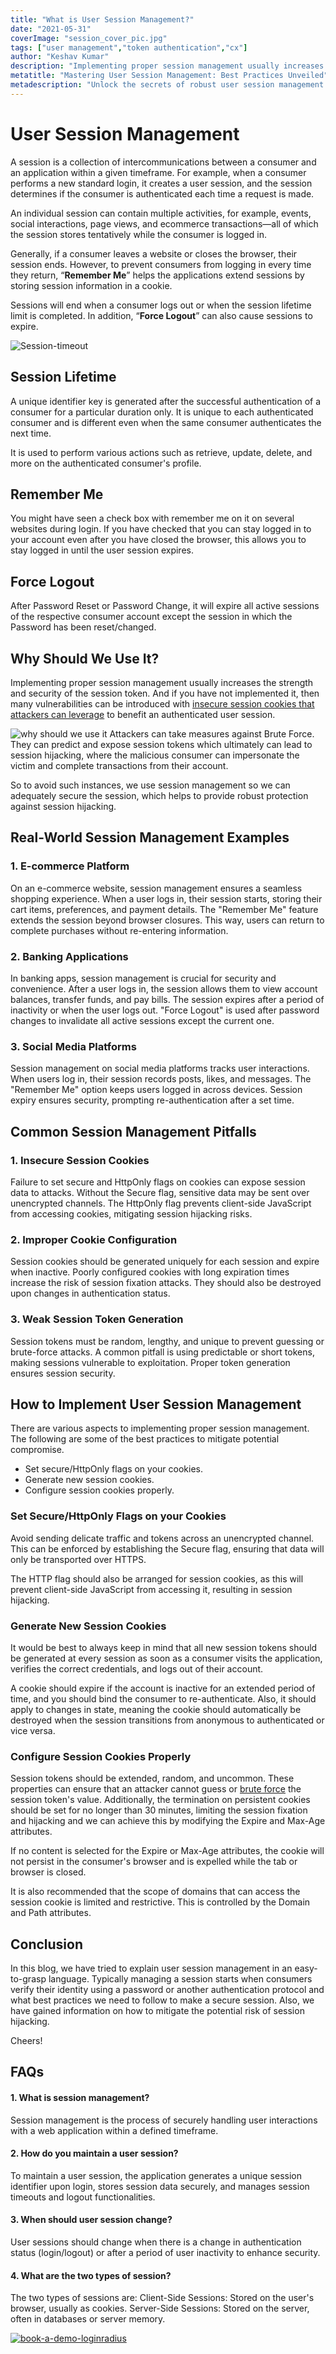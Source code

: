 ```yaml
---
title: "What is User Session Management?"
date: "2021-05-31"
coverImage: "session_cover_pic.jpg"
tags: ["user management","token authentication","cx"]
author: "Keshav Kumar"
description: "Implementing proper session management usually increases the strength and security of the session token.  And if you have not implemented it, then many vulnerabilities can be introduced with insecure session cookies that attackers can leverage to benefit an authenticated user session."
metatitle: "Mastering User Session Management: Best Practices Unveiled"
metadescription: "Unlock the secrets of robust user session management. Explore session lifetime, 'Remember Me,' force logout, and implementation tips. Safeguard your users now!"
---
```


# User Session Management 

A session is a collection of intercommunications between a consumer and an application within a given timeframe. For example, when a consumer performs a new standard login, it creates a user session, and the session determines if the consumer is authenticated each time a request is made.  

An individual session can contain multiple activities, for example, events, social interactions, page views, and ecommerce transactions—all of which the session stores tentatively while the consumer is logged in.

Generally, if a consumer leaves a website or closes the browser, their session ends. However, to prevent consumers from logging in every time they return, “**Remember Me**” helps the applications extend sessions by storing session information in a cookie. 

Sessions  will end when a consumer logs out or when the session lifetime limit is completed. In addition, “**Force Logout**” can also cause sessions to expire.

![Session-timeout](https://apidocs.lrcontent.com/images/session_cover_pic_83860b6666e6d2da1.12947413.jpg "user-session-timeout")

## Session Lifetime

A unique identifier key is generated after the successful authentication of a consumer for a particular duration only. It is unique to each authenticated consumer and is different even when the same consumer authenticates the next time. 

It is used to perform various actions such as retrieve, update, delete, and more on the authenticated consumer's profile.

## Remember Me

You might have seen a check box with remember me on it on several websites during login. If you have checked that you can stay logged in to your account even after you have closed the browser, this allows you to stay logged in until the user session expires.

## Force Logout

After Password Reset or Password Change, it will expire all active sessions of the respective consumer account except the session in which the Password has been reset/changed.

## Why Should We Use It?

Implementing proper session management usually increases the strength and security of the session token.  And if you have not implemented it, then many vulnerabilities can be introduced with [insecure session cookies that attackers can leverage](https://www.loginradius.com/blog/identity/2021/01/7-web-app-sec-threats/) to benefit an authenticated user session.  

![why should we use it](https://apidocs.lrcontent.com/images/coding_user_session_1203460b665f4b0b5a0.73078317.jpg "user-session-management")
Attackers can take measures against Brute Force. They can predict and expose session tokens which ultimately can lead to session hijacking, where the malicious consumer can impersonate the victim and complete transactions from their account. 

So to avoid such instances, we use session management so we can adequately secure the session, which helps to provide robust protection against session hijacking. 

## Real-World Session Management Examples

### 1. E-commerce Platform

On an e-commerce website, session management ensures a seamless shopping experience. When a user logs in, their session starts, storing their cart items, preferences, and payment details. The "Remember Me" feature extends the session beyond browser closures. This way, users can return to complete purchases without re-entering information.

### 2. Banking Applications

In banking apps, session management is crucial for security and convenience. After a user logs in, the session allows them to view account balances, transfer funds, and pay bills. The session expires after a period of inactivity or when the user logs out. "Force Logout" is used after password changes to invalidate all active sessions except the current one.

### 3. Social Media Platforms

Session management on social media platforms tracks user interactions. When users log in, their session records posts, likes, and messages. The "Remember Me" option keeps users logged in across devices. Session expiry ensures security, prompting re-authentication after a set time.

## Common Session Management Pitfalls

### 1. Insecure Session Cookies

Failure to set secure and HttpOnly flags on cookies can expose session data to attacks. Without the Secure flag, sensitive data may be sent over unencrypted channels. The HttpOnly flag prevents client-side JavaScript from accessing cookies, mitigating session hijacking risks.

### 2. Improper Cookie Configuration

Session cookies should be generated uniquely for each session and expire when inactive. Poorly configured cookies with long expiration times increase the risk of session fixation attacks. They should also be destroyed upon changes in authentication status.

### 3. Weak Session Token Generation

Session tokens must be random, lengthy, and unique to prevent guessing or brute-force attacks. A common pitfall is using predictable or short tokens, making sessions vulnerable to exploitation. Proper token generation ensures session security.

## How to Implement User Session Management

There are various aspects to implementing proper session management. The following are some of the best practices to mitigate potential compromise. 

- Set secure/HttpOnly flags on your cookies.
- Generate new session cookies.
- Configure session cookies properly.

### **Set Secure/HttpOnly Flags on your Cookies**

Avoid sending delicate traffic and tokens across an unencrypted channel. This can be enforced by establishing the Secure flag, ensuring that data will only be transported over HTTPS. 

The HTTP flag should also be arranged for session cookies, as this will prevent client-side JavaScript from accessing it, resulting in session hijacking.


### **Generate New Session Cookies**

It would be best to always keep in mind that all new session tokens should be generated at every session as soon as a consumer visits the application, verifies the correct credentials, and logs out of their account. 

A cookie should expire if the account is inactive for an extended period of time, and you should bind the consumer to re-authenticate. Also, it should apply to changes in state, meaning the cookie should automatically be destroyed when the session transitions from anonymous to authenticated or vice versa.


### **Configure Session Cookies Properly**

Session tokens should be extended, random, and uncommon. These properties can ensure that an attacker cannot guess or [brute force](https://www.loginradius.com/blog/identity/2021/02/brute-force-lockout/) the session token's value. Additionally, the termination on persistent cookies should be set for no longer than 30 minutes, limiting the session fixation and hijacking and we can achieve this by modifying the Expire and Max-Age attributes. 

If no content is selected for the Expire or Max-Age attributes, the cookie will not persist in the consumer's browser and is expelled while the tab or browser is closed.

It is also recommended that the scope of domains that can access the session cookie is limited and restrictive. This is controlled by the Domain and Path attributes.

## Conclusion 
In this blog, we have tried to explain user session management in an easy-to-grasp language. Typically managing a session starts when consumers verify their identity using a password or another authentication protocol and what best practices we need to follow to make a secure session. Also, we have gained information on how to mitigate the potential risk of session hijacking.

Cheers!

## FAQs


#### **1. What is session management?**

Session management is the process of securely handling user interactions with a web application within a defined timeframe.


#### **2. How do you maintain a user session?**

To maintain a user session, the application generates a unique session identifier upon login, stores session data securely, and manages session timeouts and logout functionalities.


#### **3. When should user session change?**

User sessions should change when there is a change in authentication status (login/logout) or after a period of user inactivity to enhance security.


#### **4. What are the two types of session?**

The two types of sessions are: Client-Side Sessions: Stored on the user's browser, usually as cookies. Server-Side Sessions: Stored on the server, often in databases or server memory.


[![book-a-demo-loginradius](../../assets/book-a-demo-loginradius.png)](https://www.loginradius.com/book-a-demo/)